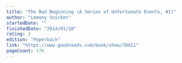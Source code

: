 ```yaml
---
title: "The Bad Beginning (A Series of Unfortunate Events, #1)"
author: "Lemony Snicket"
startedDate: ""
finishedDate: "2014/01/18"
rating: 3
edition: "Paperback"
link: "https://www.goodreads.com/book/show/78411"
pageCount: 176
---
```



